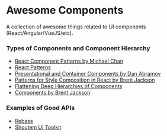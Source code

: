 # Awesome Components

A collection of awesome things related to UI components (React/Angular/VueJS/etc).

### Types of Components and Component Hierarchy

- [React Component Patterns by Michael Chan
](https://www.youtube.com/watch?v=YaZg8wg39QQ)
- [React Patterns](http://reactpatterns.com)
- [Presentational and Container Components by Dan Abramov](https://medium.com/@dan_abramov/smart-and-dumb-components-7ca2f9a7c7d0#.ah4312963)
- [Patterns for Style Composition in React by Brent Jackson](http://jxnblk.com/writing/posts/patterns-for-style-composition-in-react)
- [Flattening Deep Hierarchies of Components](http://varun.ca/flattening-deep-hierarchies-of-components/)
- [Components by Brent Jackson](http://jxnblk.com/writing/posts/components)


### Examples of Good APIs

- [Rebass](http://jxnblk.com/rebass)
- [Shoutem UI Toolkit](http://shoutem.github.io/docs/ui-toolkit/components/typography)
